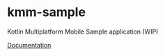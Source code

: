 # kmm-sample
Kotlin Multiplatform Mobile Sample application (WIP)

[Documentation](https://myungpyo.medium.com/kmm-을-통한-android-ios-간-코드-공유-d1ef6f1cfb1e)
